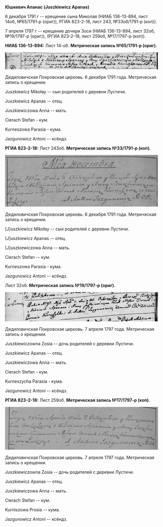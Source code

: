 **Юшкевич Апанас (Juszkiewicz Apanas)**

6 декабря 1791 г -- крещение сына Миколая (НИАБ 136-13-894, лист 14об,
№65/1791-р (ориг)), РГИА 823-2-18, лист 243, №33об/1791-р (коп)).

7 апреля 1797 г -- крещение дочери Зоси (НИАБ 136-13-894, лист 32об,
№19/1797-р (ориг)), (РГИА 823-2-18, лист 259об, №17/1797-р (коп)).

**НИАБ 136-13-894:** Лист 14-об. **Метрическая запись №65/1791-р
(ориг).**

![](./media/a07acbcba9cbabe4691bd63aee63775bfb224f3c.png)

Дедиловичская Покровская церковь. 6 декабря 1791 года. Метрическая
запись о крещении.

Juszkiewicz Mikołay -- сын родителей с деревни Лустичи.

Juszkiewicz Apanas -- отец.

Juszkiewiczowa Anna -- мать.

Cierach Stefan - кум.

Kurneszowa Parasia - кума.

Jazgunowicz Antoni -- ксёндз.

**РГИА 823-2-18:** Лист 243об. **Метрическая запись №33/1791-р (коп).**

![](./media/074162934f69c247ce6811631630aded3e2d8f0b.png)

Дедиловичская Покровская церковь. 6 декабря 1791 года. Метрическая
запись о крещении.

\[J\]uszkiewicz Mikołay -- сын родителей с деревни Лустичи.

\[J\]uszkiewicz Apanas -- отец.

\[J\]uszkiewiczowa Anna -- мать.

Cierach Stefan -- кум.

Kurneszowa Parasia - кума.

Jazgunowicz Antoni -- ксёндз.

Лист 32об. **Метрическая запись №19/1797-р (ориг).**

![](./media/4d94911206c340de03c47cb053b898344d3736d8.png)

Дедиловичская Покровская церковь. 7 апреля 1797 года. Метрическая запись
о крещении.

Juszkiewiczowna Zosia -- дочь родителей с деревни Лустичи.

Juszkiewicz Apanas -- отец.

Juszkiewiczowa Anna -- мать.

Cierach Stefan - кум.

Kurneszycha Parasia - кума.

Jazgunowicz Antoni -- ксёндз.

**РГИА 823-2-18:** Лист 259об. **Метрическая запись №17/1797-р (коп).**

![](./media/66d62394d39662a8ac68ee7435e9497233fea8b9.png)

Дедиловичская Покровская церковь. 7 апреля 1797 года. Метрическая запись
о крещении.

Juszkiewiczowna Zosia -- дочь родителей с деревни Лустичи.

Juszkiewicz Apanas -- отец.

Juszkiewiczowa Anna -- мать.

Cierach Stefan -- кум.

Kurniszowa Prosia -- кума.

Jazgunowicz Antoni -- ксёндз.
